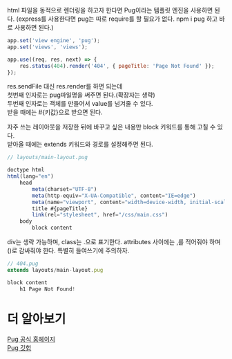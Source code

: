 html 파일을 동적으로 렌더링을 하고자 한다면 Pug이라는 템플릿 엔진을 사용하면 된다.
(express를 사용한다면 pug는 따로 require를 할 필요가 없다. npm i pug 하고 바로 사용하면 된다.)

```js
app.set('view engine', 'pug');
app.set('views', 'views');

app.use((req, res, next) => {
	res.status(404).render('404', { pageTitle: 'Page Not Found' });
});
```

res.sendFile 대신 res.render를 하면 되는데  
첫번째 인자로는 pug파일명을 써주면 된다.(확장자는 생략)  
두번째 인자로는 객체를 만들어서 value를 넘겨줄 수 있다.  
받을 때에는 #{키값}으로 받으면 된다.

자주 쓰는 레이아웃을 저장한 뒤에 바꾸고 싶은 내용만 block 키워드를 통해 고칠 수 있다.  
받아올 때에는 extends 키워드와 경로를 설정해주면 된다.

```js
// layouts/main-layout.pug

doctype html
html(lang="en")
    head
        meta(charset="UTF-8")
        meta(http-equiv="X-UA-Compatible", content="IE=edge")
        meta(name="viewport", content="width=device-width, initial-scale=1.0")
        title #{pageTitle}
        link(rel="stylesheet", href="/css/main.css")
    body
        block content
```

div는 생략 가능하며, class는 .으로 표기한다. attributes 사이에는 ,를 적어줘야 하며 ()로 감싸줘야 한다. 특별히 들여쓰기에 주의하자.

```js
// 404.pug
extends layouts/main-layout.pug

block content
    h1 Page Not Found!

```

# 더 알아보기

[Pug 공식 홈헤이지](https://pugjs.org/)  
[Pug 깃헙](https://github.com/pugjs/pug)
